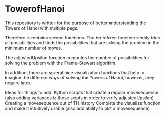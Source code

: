 # TowerofHanoi
This repository is written for the purpose of better understanding the Towers of Hanoi with multiple pegs.

Therefore it contains several functions.
The bruteforce function simply tries all possibilities and finds the possibilities that are solving the problem in the minimum number of moves.

The adjustedUpsilon function computes the number of possibilities for solving the problem with the Frame-Stewart algorithm.

In addition, there are several nice visualization functions that help to imagine the different ways of solving the Towers of Hanoi,
however, they require latex.

Ideas for things to add:
Python scripts that create a regular movesequence (also adding variances to those scipts in order to verify adjustedUpsilon)
Creating a movesequence out of TH.history
Complete the visualize function and make it intuitively usable (also add ability to plot a movesequence)
